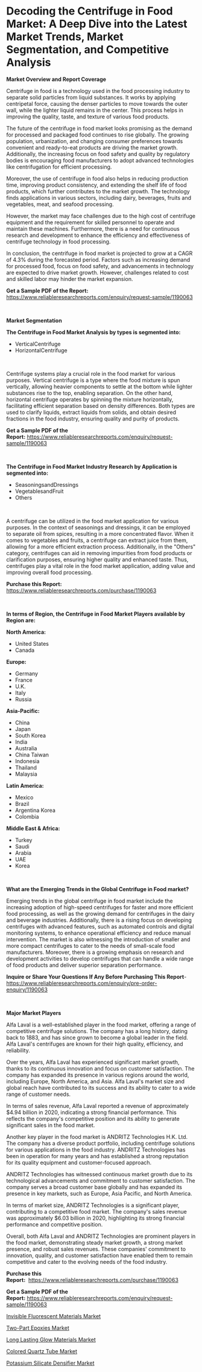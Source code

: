<p><h1>Decoding the Centrifuge in Food Market: A Deep Dive into the Latest Market Trends, Market Segmentation, and Competitive Analysis</h1></p><p><strong>Market Overview and Report Coverage</strong></p>
<p><p>Centrifuge in food is a technology used in the food processing industry to separate solid particles from liquid substances. It works by applying centripetal force, causing the denser particles to move towards the outer wall, while the lighter liquid remains in the center. This process helps in improving the quality, taste, and texture of various food products.</p><p>The future of the centrifuge in food market looks promising as the demand for processed and packaged food continues to rise globally. The growing population, urbanization, and changing consumer preferences towards convenient and ready-to-eat products are driving the market growth. Additionally, the increasing focus on food safety and quality by regulatory bodies is encouraging food manufacturers to adopt advanced technologies like centrifugation for efficient processing.</p><p>Moreover, the use of centrifuge in food also helps in reducing production time, improving product consistency, and extending the shelf life of food products, which further contributes to the market growth. The technology finds applications in various sectors, including dairy, beverages, fruits and vegetables, meat, and seafood processing.</p><p>However, the market may face challenges due to the high cost of centrifuge equipment and the requirement for skilled personnel to operate and maintain these machines. Furthermore, there is a need for continuous research and development to enhance the efficiency and effectiveness of centrifuge technology in food processing.</p><p>In conclusion, the centrifuge in food market is projected to grow at a CAGR of 4.3% during the forecasted period. Factors such as increasing demand for processed food, focus on food safety, and advancements in technology are expected to drive market growth. However, challenges related to cost and skilled labor may hinder the market expansion.</p></p>
<p><strong>Get a Sample PDF of the Report:</strong> <a href="https://www.reliableresearchreports.com/enquiry/request-sample/1190063">https://www.reliableresearchreports.com/enquiry/request-sample/1190063</a></p>
<p>&nbsp;</p>
<p><strong>Market Segmentation</strong></p>
<p><strong>The Centrifuge in Food Market Analysis by types is segmented into:</strong></p>
<p><ul><li>VerticalCentrifuge</li><li>HorizontalCentrifuge</li></ul></p>
<p>&nbsp;</p>
<p><p>Centrifuge systems play a crucial role in the food market for various purposes. Vertical centrifuge is a type where the food mixture is spun vertically, allowing heavier components to settle at the bottom while lighter substances rise to the top, enabling separation. On the other hand, horizontal centrifuge operates by spinning the mixture horizontally, facilitating efficient separation based on density differences. Both types are used to clarify liquids, extract liquids from solids, and obtain desired fractions in the food industry, ensuring quality and purity of products.</p></p>
<p><strong>Get a Sample PDF of the Report:</strong>&nbsp;<a href="https://www.reliableresearchreports.com/enquiry/request-sample/1190063">https://www.reliableresearchreports.com/enquiry/request-sample/1190063</a></p>
<p>&nbsp;</p>
<p><strong>The Centrifuge in Food Market Industry Research by Application is segmented into:</strong></p>
<p><ul><li>SeasoningsandDressings</li><li>VegetablesandFruit</li><li>Others</li></ul></p>
<p>&nbsp;</p>
<p><p>A centrifuge can be utilized in the food market application for various purposes. In the context of seasonings and dressings, it can be employed to separate oil from spices, resulting in a more concentrated flavor. When it comes to vegetables and fruits, a centrifuge can extract juice from them, allowing for a more efficient extraction process. Additionally, in the "Others" category, centrifuges can aid in removing impurities from food products or clarification purposes, ensuring higher quality and enhanced taste. Thus, centrifuges play a vital role in the food market application, adding value and improving overall food processing.</p></p>
<p><strong>Purchase this Report:</strong>&nbsp; <a href="https://www.reliableresearchreports.com/purchase/1190063">https://www.reliableresearchreports.com/purchase/1190063</a></p>
<p>&nbsp;</p>
<p><strong>In terms of Region, the Centrifuge in Food Market Players available by Region are:</strong></p>
<p>
    <p> <strong> North America: </strong>
        <ul>
            <li>United States</li>
            <li>Canada</li>
        </ul>
        </p> 
    <p> <strong> Europe: </strong>
        <ul>
            <li>Germany</li>
            <li>France</li>
            <li>U.K.</li>
            <li>Italy</li>
            <li>Russia</li>
        </ul>
        </p> 
    <p> <strong> Asia-Pacific: </strong>
        <ul>
            <li>China</li>
            <li>Japan</li>
            <li>South Korea</li>
            <li>India</li>
            <li>Australia</li>
            <li>China Taiwan</li>
            <li>Indonesia</li>
            <li>Thailand</li>
            <li>Malaysia</li>
        </ul>
        </p> 
    <p> <strong> Latin America: </strong>
        <ul>
            <li>Mexico</li>
            <li>Brazil</li>
            <li>Argentina Korea</li>
            <li>Colombia</li>
        </ul>
        </p> 
    <p> <strong> Middle East & Africa: </strong>
        <ul>
            <li>Turkey</li>
            <li>Saudi</li>
            <li>Arabia</li>
            <li>UAE</li>
            <li>Korea</li>
        </ul>
    </p>
    </p>
<p>&nbsp;</p>
<p><strong>What are the Emerging Trends in the Global Centrifuge in Food market?</strong></p>
<p><p>Emerging trends in the global centrifuge in food market include the increasing adoption of high-speed centrifuges for faster and more efficient food processing, as well as the growing demand for centrifuges in the dairy and beverage industries. Additionally, there is a rising focus on developing centrifuges with advanced features, such as automated controls and digital monitoring systems, to enhance operational efficiency and reduce manual intervention. The market is also witnessing the introduction of smaller and more compact centrifuges to cater to the needs of small-scale food manufacturers. Moreover, there is a growing emphasis on research and development activities to develop centrifuges that can handle a wide range of food products and deliver superior separation performance.</p></p>
<p><strong>Inquire or Share Your Questions If Any Before Purchasing This Report</strong>- <a href="https://www.reliableresearchreports.com/enquiry/pre-order-enquiry/1190063">https://www.reliableresearchreports.com/enquiry/pre-order-enquiry/1190063</a></p>
<p>&nbsp;</p>
<p><strong>Major Market Players</strong></p>
<p><p>Alfa Laval is a well-established player in the food market, offering a range of competitive centrifuge solutions. The company has a long history, dating back to 1883, and has since grown to become a global leader in the field. Alfa Laval's centrifuges are known for their high quality, efficiency, and reliability.</p><p>Over the years, Alfa Laval has experienced significant market growth, thanks to its continuous innovation and focus on customer satisfaction. The company has expanded its presence in various regions around the world, including Europe, North America, and Asia. Alfa Laval's market size and global reach have contributed to its success and its ability to cater to a wide range of customer needs.</p><p>In terms of sales revenue, Alfa Laval reported a revenue of approximately $4.94 billion in 2020, indicating a strong financial performance. This reflects the company's competitive position and its ability to generate significant sales in the food market.</p><p>Another key player in the food market is ANDRITZ Technologies H.K. Ltd. The company has a diverse product portfolio, including centrifuge solutions for various applications in the food industry. ANDRITZ Technologies has been in operation for many years and has established a strong reputation for its quality equipment and customer-focused approach.</p><p>ANDRITZ Technologies has witnessed continuous market growth due to its technological advancements and commitment to customer satisfaction. The company serves a broad customer base globally and has expanded its presence in key markets, such as Europe, Asia Pacific, and North America.</p><p>In terms of market size, ANDRITZ Technologies is a significant player, contributing to a competitive food market. The company's sales revenue was approximately $6.03 billion in 2020, highlighting its strong financial performance and competitive position.</p><p>Overall, both Alfa Laval and ANDRITZ Technologies are prominent players in the food market, demonstrating steady market growth, a strong market presence, and robust sales revenues. These companies' commitment to innovation, quality, and customer satisfaction have enabled them to remain competitive and cater to the evolving needs of the food industry.</p></p>
<p><strong>Purchase this Report:</strong>&nbsp;&nbsp;<a href="https://www.reliableresearchreports.com/purchase/1190063">https://www.reliableresearchreports.com/purchase/1190063</a></p>
<p></p>
<p><strong>Get a Sample PDF of the Report:</strong>&nbsp;<a href="https://www.reliableresearchreports.com/enquiry/request-sample/1190063">https://www.reliableresearchreports.com/enquiry/request-sample/1190063</a></p>
<p><p><a href="https://medium.com/@jamesromero59/invisible-fluorescent-materials-market-comprehensive-assessment-by-type-application-and-b1e8d1960a8f">Invisible Fluorescent Materials Market</a></p><p><a href="https://medium.com/@brandonramos59/two-part-epoxies-nbsp-market-focuses-on-market-share-size-and-projected-forecast-till-2030-db4bc34fbc95">Two-Part Epoxies Market</a></p><p><a href="https://medium.com/@scottford2001/long-lasting-glow-materials-market-size-cagr-trends-2024-2030-1cb5ae101d7b">Long Lasting Glow Materials Market</a></p><p><a href="https://medium.com/@christopherbennett19/colored-quartz-tube-market-the-key-to-successful-business-strategy-forecast-till-2030-ae2ec4e49b3e">Colored Quartz Tube Market</a></p><p><a href="https://medium.com/@dennisoliver07/potassium-silicate-densifier-market-the-key-to-successful-business-strategy-forecast-till-2030-a72836c19fff">Potassium Silicate Densifier Market</a></p></p>